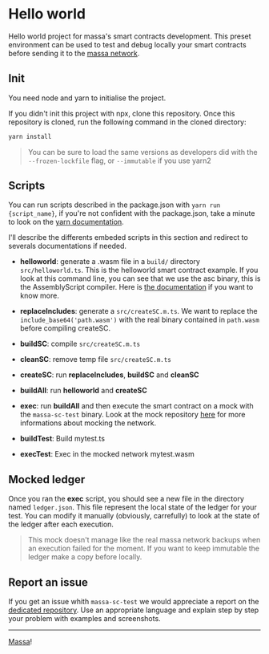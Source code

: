 # Hello world

Hello world project for massa's smart contracts development. This preset environment can be used to test and debug locally your smart contracts before sending it to the [massa network](https://github.com/massalabs/massa).

## Init

You need node and yarn to initialise the project.

If you didn't init this project with npx, clone this repository.
Once this repository is cloned, run the following command in the cloned directory:

```bash
yarn install
```

> You can be sure to load the same versions as developers did with the `--frozen-lockfile` flag, or `--immutable` if you use yarn2

## Scripts

You can run scripts described in the package.json with `yarn run {script_name}`, if you're not confident with the package.json, take a minute to look on the [yarn documentation](https://classic.yarnpkg.com/lang/en/docs/cli/run/).

I'll describe the differents embeded scripts in this section and redirect to severals documentations if needed.

- **helloworld**: generate a .wasm file in a `build/` directory `src/helloworld.ts`. This is the helloworld smart contract example. If you look at this command line, you can see that we use the asc binary, this is the AssemblyScript compiler. Here is [the documentation](https://www.assemblyscript.org/introduction.html) if you want to know more.

- **replaceIncludes**: generate a `src/createSC.m.ts`. We want to replace the `include_base64('path.wasm')` with the real binary contained in `path.wasm` before compiling createSC.
- **buildSC**: compile `src/createSC.m.ts`
- **cleanSC**: remove temp file `src/createSC.m.ts`
- **createSC**: run **replaceIncludes**, **buildSC** and **cleanSC**

- **buildAll**: run **helloworld** and **createSC**

- **exec**: run **buildAll** and then execute the smart contract on a mock with the `massa-sc-test` binary. Look at the mock repository [here](https://github.com/massalabs/massa-sc-tester) for more informations about mocking the network.

- **buildTest**: Build mytest.ts
- **execTest**: Exec in the mocked network mytest.wasm

## Mocked ledger

Once you ran the **exec** script, you should see a new file in the directory named `ledger.json`. This file represent the local state of the ledger for your test. You can modify it manually (obviously, carrefully) to look at the state of the ledger after each execution.

>This mock doesn't manage like the real massa network backups when an execution failed for the moment. If you want to keep immutable the ledger make a copy before locally.

## Report an issue

If you get an issue whith `massa-sc-test` we would appreciate a report on the [dedicated repository](https://github.com/massalabs/massa-sc-tester/issues/new/choose). Use an appropriate language and explain step by step your problem with examples and screenshots.


---

[Massa](https://github.com/massalabs/massa)!
